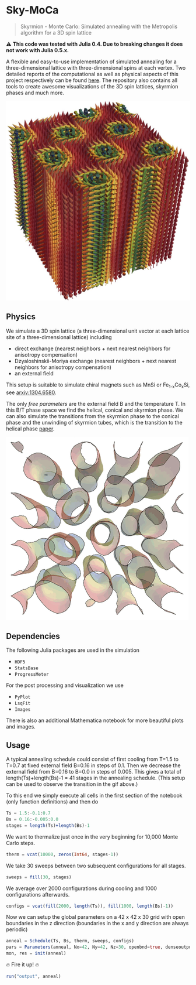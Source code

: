 # Sky-MoCa

> Skyrmion - Monte Carlo: Simulated annealing with the Metropolis algorithm for a 3D spin lattice

:warning: **This code was tested with Julia 0.4. Due to breaking changes it does not work with Julia 0.5.x.**

A flexible and easy-to-use implementation of simulated annealing for a three-dimensional lattice with three-dimensional spins at each vertex. Two detailed reports of the computational as well as physical aspects of this project respectively can be found [here](https://github.com/nikikilbertus/report_sky-moca). The repository also contains all tools to create awesome visualizations of the 3D spin lattices, skyrmion phases and much more.

![skyrmion tubes](images/skyrmions.png)

## Physics

We simulate a 3D spin lattice (a three-dimensional unit vector at each lattice site of a three-dimensional lattice) including

* direct exchange (nearest neighbors + next nearest neighbors for anisotropy compensation)
* Dzyaloshinskii-Moriya exchange (nearest neighbors + next nearest neighbors for anisotropy compensation)
* an external field

This setup is suitable to simulate chiral magnets such as MnSi or Fe<sub>1-x</sub>Co<sub>x</sub>Si, see [arxiv:1304.6580](https://arxiv.org/abs/1304.6580).

The only _free parameters_ are the external field B and the temperature T. In this B/T phase space we find the helical, conical and skyrmion phase. We can also simulate the transitions from the skyrmion phase to the conical phase and the unwinding of skyrmion tubes, which is the transition to the helical phase [paper](http://science.sciencemag.org/content/340/6136/1076).

![unwinding](images/unwinding.gif)

## Dependencies

The following Julia packages are used in the simulation

* `HDF5`
* `StatsBase`
* `ProgressMeter`

For the post processing and visualization we use

* `PyPlot`
* `LsqFit`
* `Images`

There is also an additional Mathematica notebook for more beautiful plots and images.

## Usage

A typical annealing schedule could consist of first cooling from T=1.5 to T=0.7 at fixed external field B=0.16 in steps of 0.1. Then we decrease the external field from B=0.16 to B=0.0 in steps of 0.005. This gives a total of length(Ts)+length(Bs)-1 = 41 stages in the annealing schedule. (This setup can be used to observe the transition in the gif above.)

To this end we simply execute all cells in the first section of the notebook (only function definitions) and then do

```julia
Ts = 1.5:-0.1:0.7
Bs = 0.16:-0.005:0.0
stages = length(Ts)+length(Bs)-1
```

We want to thermalize just once in the very beginning for 10,000 Monte Carlo steps.

```julia
therm = vcat(10000, zeros(Int64, stages-1))
```

We take 30 sweeps between two subsequent configurations for all stages.

```julia
sweeps = fill(30, stages)
```

We average over 2000 configurations during cooling and 1000 configurations afterwards.

```julia
configs = vcat(fill(2000, length(Ts)), fill(1000, length(Bs)-1))
```

Now we can setup the global parameters on a 42 x 42 x 30 grid with open boundaries in the z direction (boundaries in the x and y direction are always periodic)

```julia
anneal = Schedule(Ts, Bs, therm, sweeps, configs)
pars = Parameters(anneal, Nx=42, Ny=42, Nz=30, openbnd=true, denseoutput=false)
mon, res = init(anneal)
```

:fire: Fire it up! :fire:

```julia
run("output", anneal)
```
